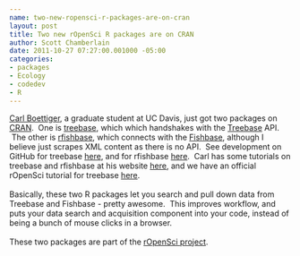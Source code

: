```yaml
--- 
name: two-new-ropensci-r-packages-are-on-cran
layout: post
title: Two new rOpenSci R packages are on CRAN
author: Scott Chamberlain
date: 2011-10-27 07:27:00.001000 -05:00
categories: 
- packages
- Ecology
- codedev
- R
---
```

<a href="http://www.carlboettiger.info/">Carl Boettiger</a>, a graduate student at UC Davis, just got two packages on <a href="http://cran.r-project.org/web/packages/available_packages_by_name.html">CRAN</a>. &nbsp;One is <a href="http://cran.r-project.org/web/packages/treebase/index.html">treebase</a>, which which handshakes with the <a href="http://www.treebase.org/treebase-web/home.html">Treebase</a> API. &nbsp;The other is <a href="http://cran.r-project.org/web/packages/rfishbase/index.html">rfishbase</a>, which connects with the <a href="http://www.fishbase.org/search.php">Fishbase</a>, although I believe just scrapes XML content as there is no API. &nbsp;See development on GitHub for treebase <a href="https://github.com/ropensci/treeBASE">here</a>, and for rfishbase <a href="https://github.com/ropensci/rfishbase">here</a>. &nbsp;Carl has some tutorials on treebase and rfishbase at his website <a href="http://www.carlboettiger.info/">here</a>, and we have an official rOpenSci tutorial for treebase <a href="http://ropensci.org/tutorials/r-treebase-tutorial/">here</a>.<br /><br />Basically, these two R packages let you search and pull down data from Treebase and Fishbase - pretty awesome. &nbsp;This improves workflow, and puts your data search and acquisition component into your code, instead of being a bunch of mouse clicks in a browser.<br /><br />These two packages are part of the <a href="http://ropensci.org/">rOpenSci project</a>.

